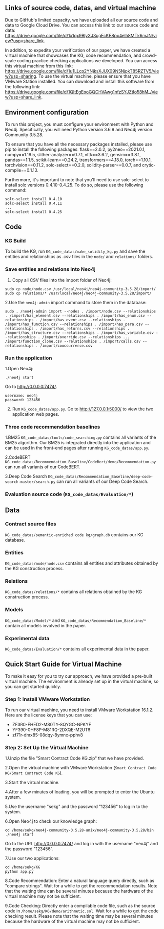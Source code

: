## Links of source code, datas, and virtual machine
Due to GitHub's limited capacity, we have uploaded all our source code and data to Google Cloud Drive. You can access this link to our source code and data: https://drive.google.com/file/d/1x1qx9BlyXJ3ugEcKE8po4elh8MTk6mJN/view?usp=share_link.

In addition, to expedite your verification of our paper, we have created a virtual machine that showcases the KG, code recommendation, and crowd-scale coding practice checking applications we developed. You can access this virtual machine from this link: https://drive.google.com/file/d/1u1LLcp2YNjksXJUX09N5NjpkT85RZTV5/view?usp=sharing.
To use the virtual machine, please ensure that you have VMware Station installed. You can download and install this software from the following link: https://drive.google.com/file/d/1QItEgEpoGQCHVAwg1nfzSYJZtIo58hM_/view?usp=share_link.


## Environment configuration
To run this project, you must configure your environment with Python and Neo4j. Specifically, you will need Python version 3.6.9 and Neo4j version Community 3.5.28.

To ensure that you have all the necessary packages installed, please use pip to install the following packages: flask==2.0.2, py2neo==2021.0.1, numpy==1.19.5, slither-analyzer==0.7.1, nltk==3.6.2, gensim==3.8.1, pandas==1.1.5, scikit-learn==0.24.2, transformers==4.18.0, torch==1.10.1, torchvision==0.11.2, solc-select==0.2.0, solidity-parser==0.0.7, and crytic-compile==0.1.13.

Furthermore, it's important to note that you'll need to use solc-select to install solc versions 0.4.10-0.4.25. To do so, please use the following command:

```
solc-select install 0.4.10
solc-select install 0.4.11
...
solc-select install 0.4.25
```

## Code
### KG Build
To build the KG, run `KG_code_datas/make_solidity_kg.py` and save the entities and relationships as .csv files in the `node/` and `relations/` folders.

### Save entities and relations into Neo4j

1. Copy all CSV files into the import folder of Neo4j:
```
sudo cp node/node.csv /usr/local/neo4j/neo4j-community-3.5.28/import/
sudo cp relations/* /usr/local/neo4j/neo4j-community-3.5.28/import/
```

2.Use the `neo4j-admin` import command to store them in the database:
```
sudo . /neo4j-admin import --nodes . /import/node.csv --relationships . /import/has_element.csv --relationships . /import/has_enum.csv --relationships . /import/has_event.csv --relationships . /import/has_function.csv --relationships . /import/has_para.csv --relationships . /import/has_returns.csv --relationships . /import/has_structure.csv --relationships . /import/has_variable.csv --relationships . /import/override.csv --relationships ... /import/function_clone.csv --relationships . /import/calls.csv --relationships . /import/cooccurrence.csv
```

### Run the application
1.Open Neo4j:
```
./neo4j start
```

Go to <u>http://0.0.0.0:7474/</u>.
```
username: neo4j
password: 123456
```

2. Run `KG_code_datas/app.py`. Go to <u>http://127.0.0.1:5000/</u> to view the two application web pages.

### Three code recommendation baselines
1.BM25
`KG_code_datas/tools/code_searching.py` contains all variants of the BM25 algorithm.
Our BM25 is integrated directly into the application and can be used in the front-end pages after running `KG_code_datas/app.py`.

2.CodeBERT
`KG_code_datas/Recommendation_Baseline/CodeBert/demo/Recommendation.py` can run all variants of our CodeBERT.

3.Deep Code Search
`KG_code_datas/Recommendation_Baseline/deep-code-search-master/search.py` can run all variants of our Deep Code Search.

### Evaluation source code (`KG_code_datas/Evaluation/*`)

## Data
### Contract source files
`KG_code_datas/semantic-enriched code kg/graph.db` contains our KG database.

### Entities
`KG_code_datas/node/node.csv` contains all entities and attributes obtained by the KG construction process.

### Relations
`KG_code_datas/relations/*` contains all relations obtained by the KG construction process.

### Models
`KG_code_datas/Model/*` and `KG_code_datas/Recommendation_Baseline/*` contain all models involved in the paper.

### Experimental data
`KG_code_datas/Evaluation/*` contains all experimental data in the paper.


## Quick Start Guide for Virtual Machine
To make it easy for you to try our approach, we have provided a pre-built virtual machine. The environment is already set up in the virtual machine, so you can get started quickly.

### Step 1: Install VMware Workstation
To run our virtual machine, you need to install VMware Workstation 16.1.2. Here are the license keys that you can use:
* ZF3R0-FHED2-M80TY-8QYGC-NPKYF
* YF390-0HF8P-M81RQ-2DXQE-M2UT6
* zf71r-dmx85-08dqy-8ymnc-pphv8

### Step 2: Set Up the Virtual Machine
1.Unzip the file "Smart Contract Code KG.zip" that we have provided.

2.Open the virtual machine with VMware Workstation (`Smart Contract Code KG/Smart Contract Code KG`).

3.Start the virtual machine.

4.After a few minutes of loading, you will be prompted to enter the Ubuntu system.

5.Use the username "sekg" and the password "123456" to log in to the system.

6.Open Neo4j to check our knowledge graph:
```
cd /home/sekg/neo4j-community-3.5.28-unix/neo4j-community-3.5.28/bin
./neo4j start
```
Go to the URL <u>http://0.0.0.0:7474/</u> and log in with the username "neo4j" and the password "123456".

7.Use our two applications:
```
cd /home/sekg/KG
python app.py
```

8.Code Recommendation: Enter a natural language query directly, such as "compare strings". Wait for a while to get the recommendation results. Note that the waiting time can be several minutes because the hardware of the virtual machine may not be sufficient.

9.Code Checking: Directly enter a compilable code file, such as the source code in `/home/sekg/KG/demo/arithmetic.sol`. Wait for a while to get the code checking result. Please note that the waiting time may be several minutes because the hardware of the virtual machine may not be sufficient.






